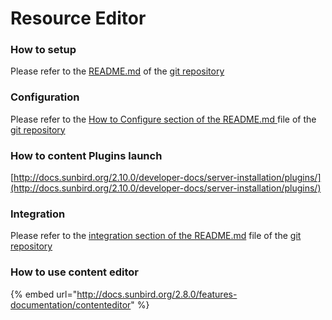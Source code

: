 # Resource Editor

### How to setup

Please refer to the [README.md](https://github.com/project-sunbird/sunbird-content-editor#how-to-setup-sunbird-content-editor-in-your-local-machine) of the [git repository](https://github.com/project-sunbird/sunbird-content-editor)

### Configuration

Please refer to the [How to Configure section of the README.md ](https://github.com/project-sunbird/sunbird-content-editor#how-to-configure-the-sunbird-content-editor)file of the [git repository](https://github.com/project-sunbird/sunbird-content-editor)

### How to content Plugins launch

[http://docs.sunbird.org/2.10.0/developer-docs/server-installation/plugins/](http://docs.sunbird.org/2.10.0/developer-docs/server-installation/plugins/)

### Integration

Please refer to the [integration section of the README.md](https://github.com/gouravmore/sunbird-generic-editor/blob/release-4.8.0/README.md#integration) file of the [git repository](https://github.com/project-sunbird/sunbird-content-editor)

### How to use content editor

{% embed url="http://docs.sunbird.org/2.8.0/features-documentation/contenteditor" %}
